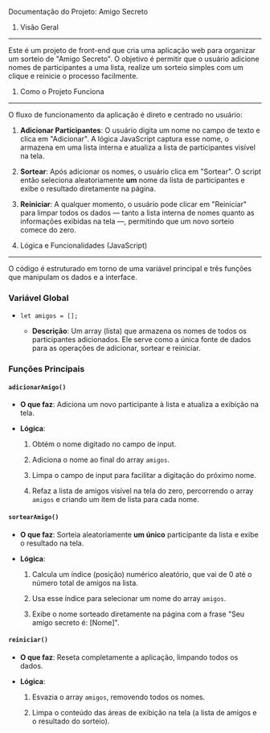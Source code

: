 Documentação do Projeto: Amigo Secreto

1. Visão Geral

* * *

Este é um projeto de front-end que cria uma aplicação web para organizar um sorteio de "Amigo Secreto". O objetivo é permitir que o usuário adicione nomes de participantes a uma lista, realize um sorteio simples com um clique e reinicie o processo facilmente.

1. Como o Projeto Funciona

* * *

O fluxo de funcionamento da aplicação é direto e centrado no usuário:

1. **Adicionar Participantes**: O usuário digita um nome no campo de texto e clica em "Adicionar". A lógica JavaScript captura esse nome, o armazena em uma lista interna e atualiza a lista de participantes visível na tela.
  
2. **Sortear**: Após adicionar os nomes, o usuário clica em "Sortear". O script então seleciona aleatoriamente **um** nome da lista de participantes e exibe o resultado diretamente na página.
  
3. **Reiniciar**: A qualquer momento, o usuário pode clicar em "Reiniciar" para limpar todos os dados — tanto a lista interna de nomes quanto as informações exibidas na tela —, permitindo que um novo sorteio comece do zero.
  

3. Lógica e Funcionalidades (JavaScript)

* * *

O código é estruturado em torno de uma variável principal e três funções que manipulam os dados e a interface.

### Variável Global

* `let amigos = [];`
  
  * **Descrição**: Um array (lista) que armazena os nomes de todos os participantes adicionados. Ele serve como a única fonte de dados para as operações de adicionar, sortear e reiniciar.

### Funções Principais

#### `adicionarAmigo()`

* **O que faz**: Adiciona um novo participante à lista e atualiza a exibição na tela.
  
* **Lógica**:
  
  1. Obtém o nome digitado no campo de input.
    
  2. Adiciona o nome ao final do array `amigos`.
    
  3. Limpa o campo de input para facilitar a digitação do próximo nome.
    
  4. Refaz a lista de amigos visível na tela do zero, percorrendo o array `amigos` e criando um item de lista para cada nome.
    

#### `sortearAmigo()`

* **O que faz**: Sorteia aleatoriamente **um único** participante da lista e exibe o resultado na tela.
  
* **Lógica**:
  
  1. Calcula um índice (posição) numérico aleatório, que vai de 0 até o número total de amigos na lista.
    
  2. Usa esse índice para selecionar um nome do array `amigos`.
    
  3. Exibe o nome sorteado diretamente na página com a frase "Seu amigo secreto é: [Nome]".
    

#### `reiniciar()`

* **O que faz**: Reseta completamente a aplicação, limpando todos os dados.
  
* **Lógica**:
  
  1. Esvazia o array `amigos`, removendo todos os nomes.
    
  2. Limpa o conteúdo das áreas de exibição na tela (a lista de amigos e o resultado do sorteio).